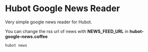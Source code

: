 Hubot Google News Reader
================

Very simple google news reader for Hubot.

You can change the rss url of news with **NEWS_FEED_URL** in **hubot-google-news.coffee**

```
hubot news
```
